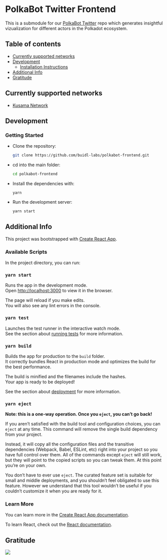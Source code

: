 # PolkaBot Twitter Frontend

This is a submodule for our [PolkaBot Twitter](https://github.com/buidl-labs/polkabot-twitter) repo which generates insightful vizualization for different actors in the Polkadot ecosystem.

## Table of contents

- [Currently supported networks](#supported_networks)
- [Development](#development)
  - [Installation Instructions](#installation)
- [Additional Info](#additional_info)
- [Gratitude](#gratitude)

## Currently supported networks <a name = "supported_networks"></a>

- [Kusama Network](https://kusama.network/)

## Development <a name = "development"></a>

### Getting Started

- Clone the repository:
  ```bash
  git clone https://github.com/buidl-labs/polkabot-frontend.git
  ```
- cd into the main folder:

  ```bash
  cd polkabot-frontend
  ```

- Install the dependencies with:

  ```
  yarn
  ```

- Run the development server:

  ```bash
  yarn start
  ```

## Additional Info

This project was bootstrapped with [Create React App](https://github.com/facebook/create-react-app).

### Available Scripts

In the project directory, you can run:

### `yarn start`

Runs the app in the development mode.<br />
Open [http://localhost:3000](http://localhost:3000) to view it in the browser.

The page will reload if you make edits.<br />
You will also see any lint errors in the console.

### `yarn test`

Launches the test runner in the interactive watch mode.<br />
See the section about [running tests](https://facebook.github.io/create-react-app/docs/running-tests) for more information.

### `yarn build`

Builds the app for production to the `build` folder.<br />
It correctly bundles React in production mode and optimizes the build for the best performance.

The build is minified and the filenames include the hashes.<br />
Your app is ready to be deployed!

See the section about [deployment](https://facebook.github.io/create-react-app/docs/deployment) for more information.

### `yarn eject`

**Note: this is a one-way operation. Once you `eject`, you can’t go back!**

If you aren’t satisfied with the build tool and configuration choices, you can `eject` at any time. This command will remove the single build dependency from your project.

Instead, it will copy all the configuration files and the transitive dependencies (Webpack, Babel, ESLint, etc) right into your project so you have full control over them. All of the commands except `eject` will still work, but they will point to the copied scripts so you can tweak them. At this point you’re on your own.

You don’t have to ever use `eject`. The curated feature set is suitable for small and middle deployments, and you shouldn’t feel obligated to use this feature. However we understand that this tool wouldn’t be useful if you couldn’t customize it when you are ready for it.

### Learn More

You can learn more in the [Create React App documentation](https://facebook.github.io/create-react-app/docs/getting-started).

To learn React, check out the [React documentation](https://reactjs.org/).

## Gratitude <a name = "gratitude"></a>

![](https://github.com/buidl-labs/polkadot-chains-indexer/blob/master/.github/web3%20foundation_grants_badge_black.png)
